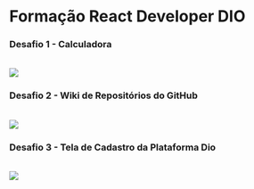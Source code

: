 # Formação React Developer DIO


<h3>Desafio 1 - Calculadora</h3>

<br/>
<img src="https://raw.githubusercontent.com/siqueira91/react-developer-DIO/main/2023-06-16_02-54.png">

<br/>

<h3>Desafio 2 - Wiki de Repositórios do GitHub</h3>

<br/>
<img src="https://github.com/siqueira91/react-developer-DIO/blob/main/2023-06-18_02-36.png?raw=true">

<br/>

<h3>Desafio 3 - Tela de Cadastro da Plataforma Dio</h3>

<br/>
<img src="https://github.com/siqueira91/react-developer-DIO/assets/99566627/082eca1f-4825-434a-b6c0-b2dc7dc7249b">
